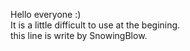 Hello everyone :)  
It is a little difficult to use at the begining.  
this line is write by SnowingBlow.  
